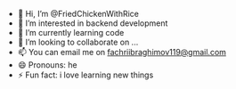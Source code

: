 - 👋 Hi, I’m @FriedChickenWithRice
- 👀 I’m interested in backend development
- 🌱 I’m currently learning code
- 💞️ I’m looking to collaborate on ...
- 📫 You can email me on fachriibraghimov119@gmail.com
- 😄 Pronouns: he
- ⚡ Fun fact: i love learning new things

<!---
FriedChickenWithRice/FriedChickenWithRice is a ✨ special ✨ repository because its `README.md` (this file) appears on your GitHub profile.
You can click the Preview link to take a look at your changes.
--->
